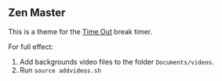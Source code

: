 ## Zen Master

This is a theme for the [Time Out](http://www.dejal.com/timeout/) break timer.

For full effect:

1. Add backgrounds video files to the folder `Documents/videos`.
2. Run `source addvideos.sh`
